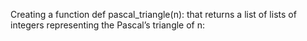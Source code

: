 Creating a function def pascal_triangle(n): that returns a list of lists of integers representing the Pascal’s triangle of n:
